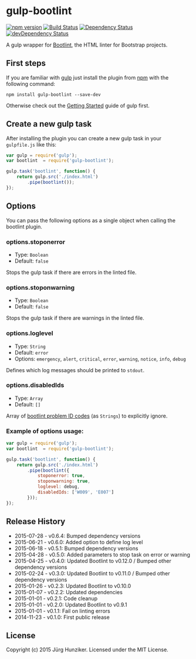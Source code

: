 # gulp-bootlint
[![npm version](https://badge.fury.io/js/gulp-bootlint.svg)](http://badge.fury.io/js/gulp-bootlint) [![Build Status](https://travis-ci.org/tschortsch/gulp-bootlint.svg?branch=master)](https://travis-ci.org/tschortsch/gulp-bootlint) [![Dependency Status](https://david-dm.org/tschortsch/gulp-bootlint.svg)](https://david-dm.org/tschortsch/gulp-bootlint) [![devDependency Status](https://david-dm.org/tschortsch/gulp-bootlint/dev-status.svg)](https://david-dm.org/tschortsch/gulp-bootlint#info=devDependencies)

A gulp wrapper for [Bootlint](https://github.com/twbs/bootlint), the HTML linter for Bootstrap projects.

## First steps

If you are familiar with [gulp](http://gulpjs.com/) just install the plugin from [npm](https://npmjs.org/package/gulp-bootlint) with the following command:

```
npm install gulp-bootlint --save-dev
```

Otherwise check out the [Getting Started](https://github.com/gulpjs/gulp/blob/master/docs/getting-started.md#getting-started) guide of gulp first.

## Create a new gulp task

After installing the plugin you can create a new gulp task in your `gulpfile.js` like this:

```javascript
var gulp = require('gulp');
var bootlint  = require('gulp-bootlint');

gulp.task('bootlint', function() {
    return gulp.src('./index.html')
        .pipe(bootlint());
});
```

## Options

You can pass the following options as a single object when calling the bootlint plugin.

### options.stoponerror

* Type: `Boolean`
* Default: `false`

Stops the gulp task if there are errors in the linted file.

### options.stoponwarning

* Type: `Boolean`
* Default: `false`

Stops the gulp task if there are warnings in the linted file.

### options.loglevel

* Type: `String`
* Default: `error`
* Options: `emergency`, `alert`, `critical`, `error`, `warning`, `notice`, `info`, `debug`

Defines which log messages should be printed to `stdout`.

### options.disabledIds

* Type: `Array`
* Default: `[]`

Array of [bootlint problem ID codes](https://github.com/twbs/bootlint/wiki) (as `Strings`) to explicitly ignore.

### Example of options usage:

```javascript
var gulp = require('gulp');
var bootlint  = require('gulp-bootlint');

gulp.task('bootlint', function() {
    return gulp.src('./index.html')
        .pipe(bootlint({
            stoponerror: true,
            stoponwarning: true,
            loglevel: debug,
            disabledIds: ['W009', 'E007']
        }));
});
```

## Release History

* 2015-07-28 - v0.6.4: Bumped dependency versions
* 2015-06-21 - v0.6.0: Added option to define log level
* 2015-06-18 - v0.5.1: Bumped dependency versions
* 2015-04-28 - v0.5.0: Added parameters to stop task on error or warning
* 2015-04-25 - v0.4.0: Updated Bootlint to v0.12.0 / Bumped other dependency versions
* 2015-02-24 - v0.3.0: Updated Bootlint to v0.11.0 / Bumped other dependency versions
* 2015-01-26 - v0.2.3: Updated Bootlint to v0.10.0
* 2015-01-07 - v0.2.2: Updated dependencies
* 2015-01-01 - v0.2.1: Code cleanup
* 2015-01-01 - v0.2.0: Updated Bootlint to v0.9.1
* 2015-01-01 - v0.1.1: Fail on linting errors
* 2014-11-23 - v0.1.0: First public release

## License

Copyright (c) 2015 Jürg Hunziker. Licensed under the MIT License.
